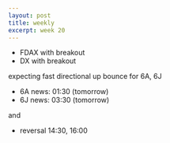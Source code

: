 ```yaml
---
layout: post
title: weekly
excerpt: week 20
---
```


* FDAX with breakout
* DX with breakout

expecting fast directional up bounce for 6A, 6J

* 6A news: 01:30 (tomorrow)
* 6J news: 03:30 (tomorrow)

and 

* reversal 14:30, 16:00